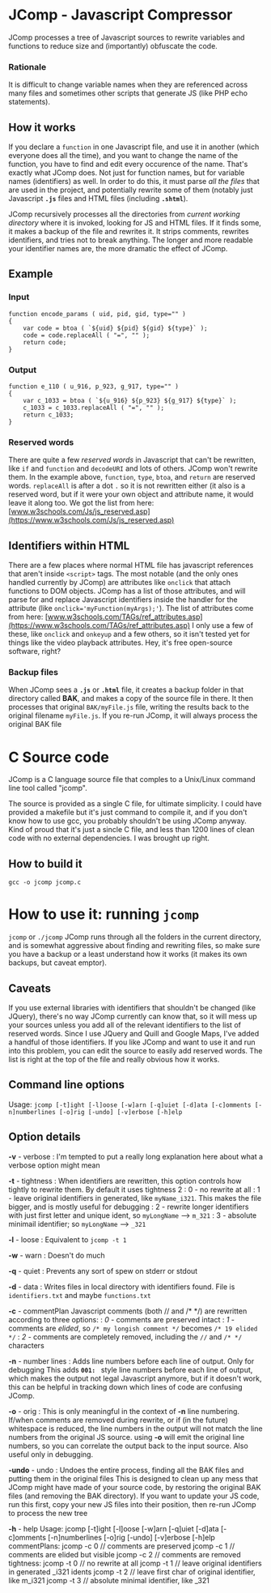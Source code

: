 # JComp - Javascript Compressor

JComp processes a tree of Javascript sources to rewrite variables and functions to reduce size and (importantly) obfuscate the code. 

### Rationale
It is difficult to change variable names when they are referenced across many files and sometimes other scripts that generate JS (like PHP echo statements).

## How it works
If you declare a `function` in one Javascript file, and use it in another (which everyone does all the time), and you want to change
the name of the function, you have to find and edit every occurence of the name. That's exactly what JComp does. Not just for function
names, but for variable names (identifiers) as well. In order to do this, it must parse *all the files* that are used in the project,
and potentially rewrite some of them (notably just Javascript **`.js`** files and HTML files (including **`.shtml`**).

JComp recursively processes all the directories from *current working directory* where it is invoked, looking for JS and HTML
files. If it finds some, it makes a backup of the file and rewrites it. It strips comments, rewrites identifiers, and tries not to
break anything. The longer and more readable your identifier names are, the more dramatic the effect of JComp.

## Example
### Input
```
function encode_params ( uid, pid, gid, type="" )
{
	var code = btoa ( `${uid} ${pid} ${gid} ${type}` );
	code = code.replaceAll ( "=", "" );
	return code;
}
```
### Output
```
function e_110 ( u_916, p_923, g_917, type="" )
{
	var c_1033 = btoa ( `${u_916} ${p_923} ${g_917} ${type}` );
	c_1033 = c_1033.replaceAll ( "=", "" );
	return c_1033;
}
```

### Reserved words
There are quite a few *reserved words* in Javascript that can't be rewritten, like `if` and `function` and
`decodeURI` and lots of others. JComp won't rewrite them. 
In the example above, `function`, `type`, `btoa`, and `return` are reserved words.
`replaceAll` is after a dot `.` so it is not rewritten either (it also is a reserved word, but if it were
your own object and attribute name, it would leave it along too. We got the list from here:
[www.w3schools.com/Js/js_reserved.asp](https://www.w3schools.com/Js/js_reserved.asp)

## Identifiers within HTML
There are a few places where normal HTML file has javascript references that aren't inside `<script>` tags.
The most notable (and the only ones handled currently by JComp) are attributes like `onclick` that
attach functions to DOM objects. JComp has a list of those attributes, and will parse for and replace
Javascript identifiers inside the handler for the attribute (like `onclick='myFunction(myArgs);'`).
The list of attributes come from here:
[www.w3schools.com/TAGs/ref_attributes.asp](https://www.w3schools.com/TAGs/ref_attributes.asp)
I only use a few of these, like `onclick` and `onkeyup` and a few others, so it isn't tested yet for things
like the video playback attributes. Hey, it's free open-source software, right?

### Backup files
When JComp sees a **`.js`** or **`.html`** file, it creates a backup folder in that directory called **BAK**, and makes a copy of
the source file in there. It then processes that original `BAK/myFile.js` file, writing the results back to the original filename `myFile.js`.
If you re-run JComp, it will always process the original BAK file

# C Source code
JComp is a C language source file that comples to a Unix/Linux command line tool called "jcomp".

The source is provided as a single C file, for ultimate simplicity. I could have provided a makefile but it's just command to compile it, and if you don't know how to use gcc, you probably shouldn't be using JComp anyway.
Kind of proud that it's just a sincle C file, and less than 1200 lines of clean code with no external dependencies.
I was brought up right.

## How to build it
`gcc -o jcomp jcomp.c`

# How to use it: running `jcomp`
`jcomp` or `./jcomp`
JComp runs through all the folders in the current directory, and is somewhat aggressive about finding and rewriting files,
so make sure you have a backup or a least understand how it works (it makes its own backups, but caveat emptor).

## Caveats
If you use external libraries with identifiers that shouldn't be changed (like JQuery), there's no way JComp currently
can know that, so it will mess up your sources unless you add all of the relevant identifiers to the list of reserved
words. Since I use JQuery and Quill and Google Maps, I've added a handful of those identifiers. If you like JComp
and want to use it and run into this problem, you can edit the source to easily add reserved words. The list is
right at the top of the file and really obvious how it works.

## Command line options
Usage:   `jcomp [-t]ight [-l]oose [-w]arn [-q]uiet [-d]ata [-c]omments [-n]numberlines [-o]rig [-undo] [-v]erbose [-h]elp `

## Option details
**-v** - verbose
: I'm tempted to put a really long explanation here about what a verbose option might mean

**-t** - tightness
: When identifiers are rewritten, this option controls how tightly to rewrite them. By default it uses tightness 2
: 0 - no rewrite at all
: 1 - leave original identifiers in generated, like `myName_i321`. This makes the file bigger, and is mostly useful for debugging
: 2 - rewrite longer identifiers with just first letter and unique ident, so `myLongName` --> `m_321`
: 3 - absolute minimail identifier; so `myLongName` --> `_321`

**-l** - loose
: Equivalent to `jcomp -t 1`

**-w** - warn
: Doesn't do much

**-q** - quiet
: Prevents any sort of spew on stderr or stdout

**-d** - data
: Writes files in local directory with identifiers found. File is `identifiers.txt` and maybe `functions.txt`

**-c** - commentPlan
Javascript comments (both // and /* */) are rewritten according to three options:
: *0* - comments are preserved intact
: *1* - comments are *elided*, so `/* my longish comment */` becomes `/* 19 elided */`
: *2* - comments are completely removed, including the `//` and `/* */` characters

**-n** - number lines
: Adds line numbers before each line of output. Only for debugging
This adds **`001: `** style line numbers before each line of output, which makes the output not legal Javascript anymore, but if it doesn't work,
this can be helpful in tracking down which lines of code are confusing JComp.

**-o** - orig
: This is only meaningful in the context of **-n** line numbering.
If/when comments are removed during rewrite, or if (in the future) whitespace is reduced, the line numbers in the
output will not match the line numbers from the original JS source. using **-o** will emit the original line numbers,
so you can correlate the output back to the input source. Also useful only in debugging.

**-undo** - undo
: Undoes the entire process, finding all the BAK files and putting them in the original files
This is designed to clean up any mess that JComp might have made of your source code, by restoring the
original BAK files (and removing the BAK directory). If you want to update your JS code, run this first,
copy your new JS files into their position, then re-run JComp to process the new tree

**-h** - help
Usage:   jcomp [-t]ight [-l]oose [-w]arn [-q]uiet [-d]ata [-c]omments [-n]numberlines [-o]rig [-undo] [-v]erbose [-h]elp 
  commentPlans:
    jcomp -c 0		// comments are preserved
    jcomp -c 1		// comments are elided but visible
    jcomp -c 2		// comments are removed
  tightness:
    jcomp -t 0		// no rewrite at all
    jcomp -t 1		// leave original identifiers in generated _i321 idents
    jcomp -t 2		// leave first char of original identifier, like m_i321
    jcomp -t 3		// absolute minimal identifier, like _321


